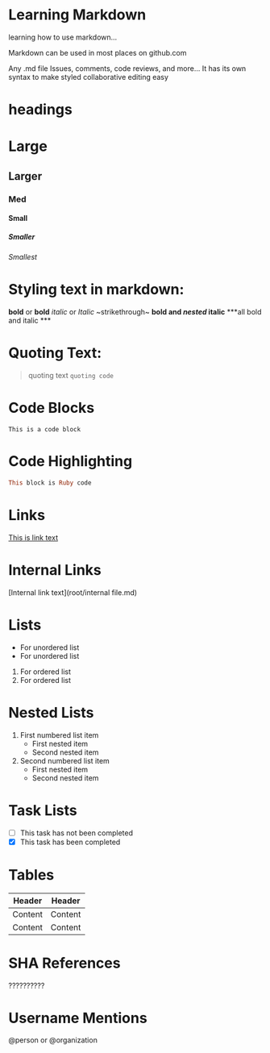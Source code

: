 # Learning Markdown

learning how to use markdown...

Markdown can be used in most places on github.com

Any .md file
Issues, comments, code reviews, and more...
It has its own syntax to make styled collaborative editing easy


# headings

# Large
## Larger
### Med
#### Small
##### Smaller
###### Smallest



# Styling text in markdown:

**bold** or __bold__
*italic* or _Italic_
~strikethrough~
**bold and _nested_ italic**
***all bold and italic ***



# Quoting Text:

>quoting text
`quoting code`



# Code Blocks
```
This is a code block
```


# Code Highlighting

```ruby
This block is Ruby code
```


# Links

[This is link text](www.thisistheURL.com)



# Internal Links

[Internal link text](root/internal file.md)




# Lists

-  For unordered list
-  For unordered list

1. For ordered list
2. For ordered list



# Nested Lists

1. First numbered list item
   - First nested item
   - Second nested item
2. Second numbered list item
   - First nested item
   - Second nested item



# Task Lists

- [ ] This task has not been completed
- [x] This task has been completed

# Tables

Header|Header
------|------
Content|Content
Content|Content
   
   
# SHA References

??????????



# Username Mentions

@person or @organization


